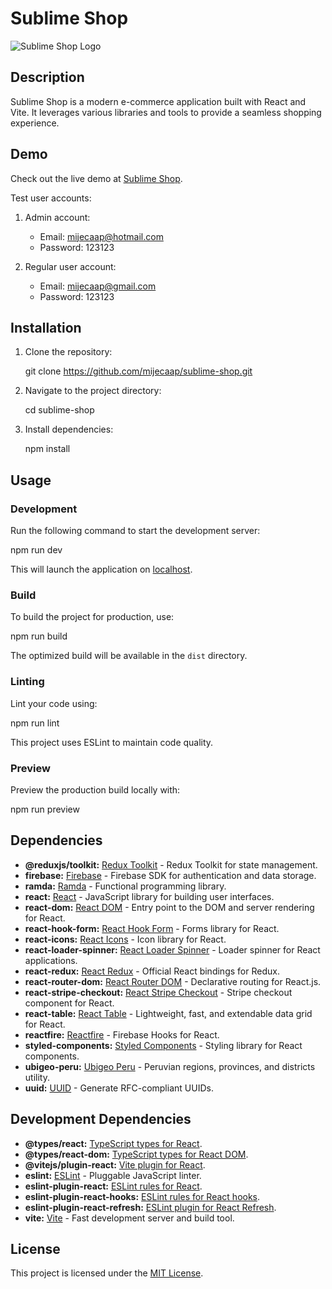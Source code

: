 # Sublime Shop

![Sublime Shop Logo](url_to_logo)

## Description

Sublime Shop is a modern e-commerce application built with React and Vite. It leverages various libraries and tools to provide a seamless shopping experience.

## Demo

Check out the live demo at [Sublime Shop](https://sublime-shop.web.app/home).

Test user accounts:

1. Admin account:
   - Email: mijecaap@hotmail.com
   - Password: 123123

2. Regular user account:
   - Email: mijecaap@gmail.com
   - Password: 123123

## Installation

1. Clone the repository:

   git clone https://github.com/mijecaap/sublime-shop.git

2. Navigate to the project directory:

   cd sublime-shop

3. Install dependencies:

   npm install

## Usage

### Development

Run the following command to start the development server:

   npm run dev

This will launch the application on [localhost](http://localhost:3000).

### Build

To build the project for production, use:

   npm run build

The optimized build will be available in the `dist` directory.

### Linting

Lint your code using:

   npm run lint

This project uses ESLint to maintain code quality.

### Preview

Preview the production build locally with:

   npm run preview

## Dependencies

- **@reduxjs/toolkit:** [Redux Toolkit](https://www.npmjs.com/package/@reduxjs/toolkit) - Redux Toolkit for state management.
- **firebase:** [Firebase](https://www.npmjs.com/package/firebase) - Firebase SDK for authentication and data storage.
- **ramda:** [Ramda](https://www.npmjs.com/package/ramda) - Functional programming library.
- **react:** [React](https://www.npmjs.com/package/react) - JavaScript library for building user interfaces.
- **react-dom:** [React DOM](https://www.npmjs.com/package/react-dom) - Entry point to the DOM and server rendering for React.
- **react-hook-form:** [React Hook Form](https://www.npmjs.com/package/react-hook-form) - Forms library for React.
- **react-icons:** [React Icons](https://www.npmjs.com/package/react-icons) - Icon library for React.
- **react-loader-spinner:** [React Loader Spinner](https://www.npmjs.com/package/react-loader-spinner) - Loader spinner for React applications.
- **react-redux:** [React Redux](https://www.npmjs.com/package/react-redux) - Official React bindings for Redux.
- **react-router-dom:** [React Router DOM](https://www.npmjs.com/package/react-router-dom) - Declarative routing for React.js.
- **react-stripe-checkout:** [React Stripe Checkout](https://www.npmjs.com/package/react-stripe-checkout) - Stripe checkout component for React.
- **react-table:** [React Table](https://www.npmjs.com/package/react-table) - Lightweight, fast, and extendable data grid for React.
- **reactfire:** [Reactfire](https://www.npmjs.com/package/reactfire) - Firebase Hooks for React.
- **styled-components:** [Styled Components](https://www.npmjs.com/package/styled-components) - Styling library for React components.
- **ubigeo-peru:** [Ubigeo Peru](https://www.npmjs.com/package/ubigeo-peru) - Peruvian regions, provinces, and districts utility.
- **uuid:** [UUID](https://www.npmjs.com/package/uuid) - Generate RFC-compliant UUIDs.

## Development Dependencies

- **@types/react:** [TypeScript types for React](https://www.npmjs.com/package/@types/react).
- **@types/react-dom:** [TypeScript types for React DOM](https://www.npmjs.com/package/@types/react-dom).
- **@vitejs/plugin-react:** [Vite plugin for React](https://www.npmjs.com/package/@vitejs/plugin-react).
- **eslint:** [ESLint](https://www.npmjs.com/package/eslint) - Pluggable JavaScript linter.
- **eslint-plugin-react:** [ESLint rules for React](https://www.npmjs.com/package/eslint-plugin-react).
- **eslint-plugin-react-hooks:** [ESLint rules for React hooks](https://www.npmjs.com/package/eslint-plugin-react-hooks).
- **eslint-plugin-react-refresh:** [ESLint plugin for React Refresh](https://www.npmjs.com/package/eslint-plugin-react-refresh).
- **vite:** [Vite](https://www.npmjs.com/package/vite) - Fast development server and build tool.

## License

This project is licensed under the [MIT License](LICENSE).

